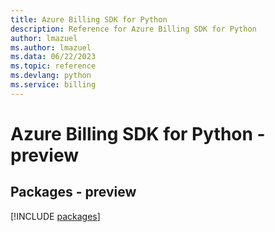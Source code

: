 ```yaml
---
title: Azure Billing SDK for Python
description: Reference for Azure Billing SDK for Python
author: lmazuel
ms.author: lmazuel
ms.data: 06/22/2023
ms.topic: reference
ms.devlang: python
ms.service: billing
---
```

# Azure Billing SDK for Python - preview
## Packages - preview
[!INCLUDE [packages](billing-index.md)]